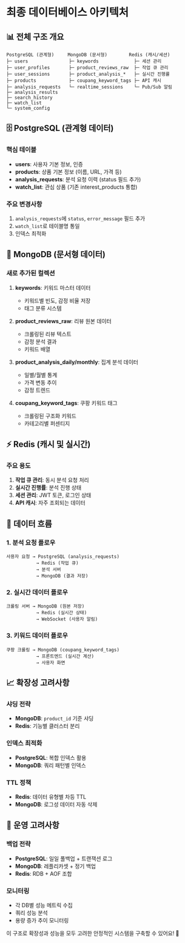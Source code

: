 # 최종 데이터베이스 아키텍처

## 📊 전체 구조 개요

```
PostgreSQL (관계형)     MongoDB (문서형)        Redis (캐시/세션)
├─ users               ├─ keywords             ├─ 세션 관리
├─ user_profiles       ├─ product_reviews_raw  ├─ 작업 큐 관리
├─ user_sessions       ├─ product_analysis_*   ├─ 실시간 진행률
├─ products            ├─ coupang_keyword_tags ├─ API 캐시
├─ analysis_requests   └─ realtime_sessions    └─ Pub/Sub 알림
├─ analysis_results    
├─ search_history      
├─ watch_list          
└─ system_config       
```

## 🗄️ PostgreSQL (관계형 데이터)

### 핵심 테이블
- **users**: 사용자 기본 정보, 인증
- **products**: 상품 기본 정보 (이름, URL, 가격 등)
- **analysis_requests**: 분석 요청 이력 (status 필드 추가)
- **watch_list**: 관심 상품 (기존 interest_products 통합)

### 주요 변경사항
1. `analysis_requests`에 `status`, `error_message` 필드 추가
2. `watch_list`로 테이블명 통일
3. 인덱스 최적화

## 📄 MongoDB (문서형 데이터)

### 새로 추가된 컬렉션
1. **keywords**: 키워드 마스터 데이터
   - 키워드별 빈도, 감정 비율 저장
   - 태그 분류 시스템

2. **product_reviews_raw**: 리뷰 원본 데이터
   - 크롤링된 리뷰 텍스트
   - 감정 분석 결과
   - 키워드 배열

3. **product_analysis_daily/monthly**: 집계 분석 데이터
   - 일별/월별 통계
   - 가격 변동 추이
   - 감정 트렌드

4. **coupang_keyword_tags**: 쿠팡 키워드 태그
   - 크롤링된 구조화 키워드
   - 카테고리별 퍼센티지

## ⚡ Redis (캐시 및 실시간)

### 주요 용도
1. **작업 큐 관리**: 동시 분석 요청 처리
2. **실시간 진행률**: 분석 진행 상태
3. **세션 관리**: JWT 토큰, 로그인 상태
4. **API 캐시**: 자주 조회되는 데이터

## 🔄 데이터 흐름

### 1. 분석 요청 플로우
```
사용자 요청 → PostgreSQL (analysis_requests) 
           → Redis (작업 큐) 
           → 분석 서버 
           → MongoDB (결과 저장)
```

### 2. 실시간 데이터 플로우
```
크롤링 서버 → MongoDB (원본 저장) 
           → Redis (실시간 상태) 
           → WebSocket (사용자 알림)
```

### 3. 키워드 데이터 플로우
```
쿠팡 크롤링 → MongoDB (coupang_keyword_tags)
           → 프론트엔드 (실시간 계산)
           → 사용자 화면
```

## 📈 확장성 고려사항

### 샤딩 전략
- **MongoDB**: `product_id` 기준 샤딩
- **Redis**: 기능별 클러스터 분리

### 인덱스 최적화
- **PostgreSQL**: 복합 인덱스 활용
- **MongoDB**: 쿼리 패턴별 인덱스

### TTL 정책
- **Redis**: 데이터 유형별 차등 TTL
- **MongoDB**: 로그성 데이터 자동 삭제

## 🔧 운영 고려사항

### 백업 전략
- **PostgreSQL**: 일일 풀백업 + 트랜잭션 로그
- **MongoDB**: 레플리카셋 + 정기 백업
- **Redis**: RDB + AOF 조합

### 모니터링
- 각 DB별 성능 메트릭 수집
- 쿼리 성능 분석
- 용량 증가 추이 모니터링

이 구조로 확장성과 성능을 모두 고려한 안정적인 시스템을 구축할 수 있어요! 🚀